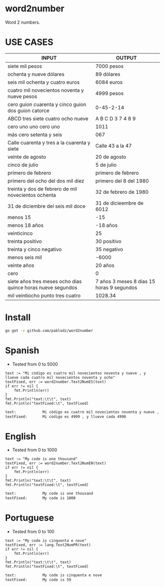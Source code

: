 # word2number

Word 2 numbers.

# USE CASES

| INPUT                                                       | OUTPUT                                    |
| ----------------------------------------------------------- | ----------------------------------------- |
| siete mil pesos                                             | 7000 pesos                                |
| ochenta y nueve dólares                                     | 89 dólares                                |
| seis mil ochenta y cuatro euros                             | 6084 euros                                |
| cuatro mil novecientos noventa y nueve pesos                | 4999 pesos                                |
| cero guion cuarenta y cinco guion dos guion catorce         | 0-45-2-14                                 |
| ABCD tres siete cuatro ocho nueve                           | A B C D 3 7 4 8 9                         |
| cero uno uno cero uno                                       | 1011                                      |
| más cero setenta y seis                                     | 067                                       |
| Calle cuarenta y tres a la cuarenta y siete                 | Calle 43 a la 47                          |
| veinte de agosto                                            | 20 de agosto                              |
| cinco de julio                                              | 5 de julio                                |
| primero de febrero                                          | primero de febrero                        |
| primero del ocho del dos mil diez                           | primero del 8 del 1980                    |
| treinta y dos de febrero de mil novecientos ochenta         | 32 de febrero de 1980                     |
| 31 de diciembre del seis mil doce                           | 31 de dicieembre de 6012                  |
| menos 15                                                    | \-15                                      |
| menos 18 años                                               | \-18 años                                 |
| veinticinco                                                 | 25                                        |
| treinta positivo                                            | 30 positivo                               |
| treinta y cinco negativo                                    | 35 negativo                               |
| menos seis mil                                              | \-6000                                    |
| veinte años                                                 | 20 años                                   |
| cero                                                        | 0                                         |
| siete años tres meses ocho dias quince horas nueve segundos | 7 años 3 meses 8 dias 15 horas 9 segundos |
| mil veintiocho punto tres cuatro                            | 1028.34                                   |


# Install

```bash
go get -v github.com/pablodz/word2number
```

# Spanish

- Tested from 0 to 5000


```golang
text := "Mi código es cuatro mil novecientos noventa y nueve , y llueve cada cuatro mil novecientos noventa y ocho"
textFixed, err := word2number.Text2NumES(text)
if err != nil {
    fmt.Println(err)
}
fmt.Println("text:\t\t", text)
fmt.Println("textFixed:\t", textFixed)
```

```bash
text:            Mi código es cuatro mil novecientos noventa y nueve , y llueve cada cuatro mil novecientos noventa y ocho
textFixed:       Mi código es 4999 , y llueve cada 4998
```

# English

- Tested from 0 to 1000


```golang
text := "My code is one thousand"
textFixed, err := word2number.Text2NumEN(text)
if err != nil {
    fmt.Println(err)
}
fmt.Println("text:\t\t", text)
fmt.Println("textFixed:\t", textFixed)
```

```bash
text:            My code is one thousand
textFixed:       My code is 1000
```

# Portuguese


- Tested from 0 to 100


```golang
text := "My code is cinquenta e nove"
textFixed, err := lang.Text2NumPR(text)
if err != nil {
    fmt.Println(err)
}
fmt.Println("text:\t\t", text)
fmt.Println("textFixed:\t", textFixed)
```

```bash
text:            My code is cinquenta e nove
textFixed:       My code is 59
```
